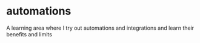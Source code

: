# automations
A learning area where I try out automations and integrations and learn their benefits and limits
